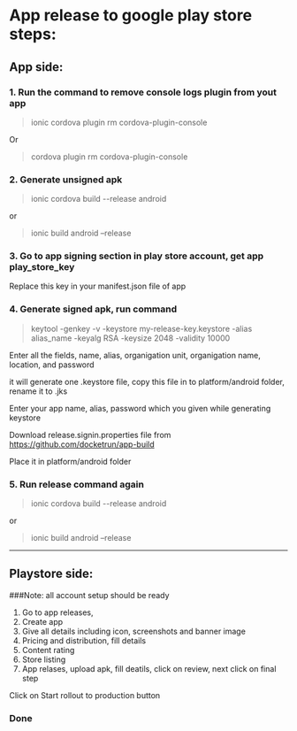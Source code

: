 # App release to google play store steps:

## App side:


### 1.	Run the command to remove console logs plugin from yout app

> ionic cordova plugin rm cordova-plugin-console

Or

> cordova plugin rm cordova-plugin-console

### 2.	Generate unsigned apk

> ionic cordova build --release android

or

> ionic build android –release


### 3.	Go to app signing section in play store account, get app play_store_key
Replace this key in your manifest.json file of app


### 4.	Generate signed apk, run command

> keytool -genkey -v -keystore my-release-key.keystore -alias alias_name -keyalg RSA -keysize 2048 -validity 10000

Enter all the fields, name, alias, organigation unit, organigation name, location, and password

it will generate one .keystore file, copy this file in to platform/android folder, rename it to .jks

Enter your app name, alias, password which you given while generating keystore 

Download release.signin.properties file from  https://github.com/docketrun/app-build

Place it in platform/android folder


### 5.	Run release command again

> ionic cordova build --release android

or

> ionic build android –release

------------------------

## Playstore side:

###Note: all account setup should be ready 

1.	Go to app releases,
2.	Create app
3.	Give all details including icon, screenshots and banner image
4.	Pricing and distribution, fill details
5.	Content rating
6.	Store listing
7.	App relases, upload apk, fill deatils, click on review, next click on final step 

Click on Start rollout to production button

### Done
